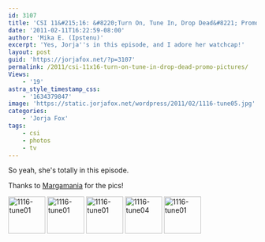 ```yaml
---
id: 3107
title: 'CSI 11&#215;16: &#8220;Turn On, Tune In, Drop Dead&#8221; Promo Pictures'
date: '2011-02-11T16:22:59-08:00'
author: 'Mika E. (Ipstenu)'
excerpt: 'Yes, Jorja''s in this episode, and I adore her watchcap!'
layout: post
guid: 'https://jorjafox.net/?p=3107'
permalink: /2011/csi-11x16-turn-on-tune-in-drop-dead-promo-pictures/
Views:
    - '19'
astra_style_timestamp_css:
    - '1634379847'
image: 'https://static.jorjafox.net/wordpress/2011/02/1116-tune05.jpg'
categories:
    - 'Jorja Fox'
tags:
    - csi
    - photos
    - tv
---
```


So yeah, she's totally in this episode.

Thanks to <a href="http://margamania.net/">Margamania</a> for the pics!

<a href="/gallery/tv/csi/pub/s11/stills/1116-tune01.jpg" title="1116-tune01"><img src="/gallery/cache/tv/csi/pub/s11/stills/1116-tune01_200_cw200_ch200_thumb.jpg" width="75" height="75" alt="1116-tune01" class="thumbnail zenphoto" /></a> <a href="/gallery/tv/csi/pub/s11/stills/1116-tune02.jpg" title="1116-tune01"><img src="/gallery/cache/tv/csi/pub/s11/stills/1116-tune02_200_cw200_ch200_thumb.jpg" width="75" height="75" alt="1116-tune01" class="thumbnail zenphoto" /></a> <a href="/gallery/tv/csi/pub/s11/stills/1116-tune03.jpg" title="1116-tune01"><img src="/gallery/cache/tv/csi/pub/s11/stills/1116-tune03_200_cw200_ch200_thumb.jpg" width="75" height="75" alt="1116-tune01" class="thumbnail zenphoto" /></a> <a href="/gallery/tv/csi/pub/s11/stills/1116-tune01.jpg" title="1116-tune04"><img src="/gallery/cache/tv/csi/pub/s11/stills/1116-tune01_200_cw200_ch200_thumb.jpg" width="75" height="75" alt="1116-tune04" class="thumbnail zenphoto" /></a> <a href="/gallery/tv/csi/pub/s11/stills/1116-tune01.jpg" title="1116-tune05"><img src="/gallery/cache/tv/csi/pub/s11/stills/1116-tune05_200_cw200_ch200_thumb.jpg" width="75" height="75" alt="1116-tune01" class="thumbnail zenphoto" /></a>